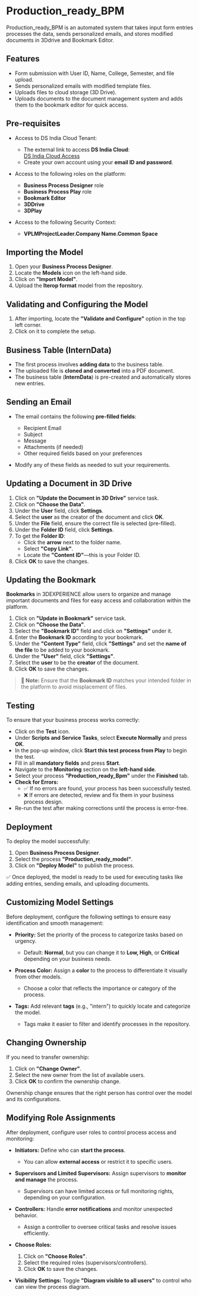 # Production_ready_BPM
Production_ready_BPM is an automated system that takes input form entries processes the data, sends personalized emails, and stores modified documents in 3Ddrive and Bookmark Editor.

## Features
- Form submission with User ID, Name, College, Semester, and file upload.
- Sends personalized emails with modified template files.
- Uploads files to cloud storage (3D Drive).
- Uploads documents to the document management system and adds them to the bookmark editor for quick access.

## Pre-requisites

- Access to DS India Cloud Tenant:  
   - The external link to access **DS India Cloud**:  
      [DS India Cloud Access](https://r1132100693975-indw2-ifwe.3dexperience.3ds.com/#dashboard:3e685cbb-2d29-4182-8b59-a799fe7a4f98/tabId:A8o176KA09QJjqNChWTS/fullscreen:A8ZcDT0A09_a7sN84WEG)  
   - Create your own account using your **email ID and password**.  

- Access to the following roles on the platform:  
   - **Business Process Designer** role  
   - **Business Process Play** role  
   - **Bookmark Editor**  
   - **3DDrive**  
   - **3DPlay**  

- Access to the following Security Context:  
   - **VPLMProjectLeader.Company Name.Common Space**  


## Importing the Model

1. Open your **Business Process Designer**.  
2. Locate the **Models** icon on the left-hand side.  
3. Click on **"Import Model"**.  
4. Upload the **Iterop format** model from the repository.  

## Validating and Configuring the Model

1. After importing, locate the **"Validate and Configure"** option in the top left corner.  
2. Click on it to complete the setup.  

## Business Table (InternData)

- The first process involves **adding data** to the business table.  
- The uploaded file is **cloned and converted** into a PDF document.  
- The business table (**InternData**) is pre-created and automatically stores new entries.  

## Sending an Email

- The email contains the following **pre-filled fields**:  
   - Recipient Email  
   - Subject  
   - Message  
   - Attachments (if needed)  
   - Other required fields based on your preferences  

- Modify any of these fields as needed to suit your requirements.  

## Updating a Document in 3D Drive

1. Click on **"Update the Document in 3D Drive"** service task.  
2. Click on **"Choose the Data"**.  
3. Under the **User** field, click **Settings**.  
4. Select the **user** as the creator of the document and click **OK**.  
5. Under the **File** field, ensure the correct file is selected (pre-filled).  
6. Under the **Folder ID** field, click **Settings**.  
7. To get the **Folder ID**:  
   - Click the **arrow** next to the folder name.  
   - Select **"Copy Link"**.  
   - Locate the **"Content ID"**—this is your Folder ID.  
8. Click **OK** to save the changes.

## Updating the Bookmark 

**Bookmarks** in 3DEXPERIENCE allow users to organize and manage important documents and files for easy access and collaboration within the platform.  

1. Click on **\"Update in Bookmark\"** service task.  
2. Click on **\"Choose the Data\"**.  
3. Select the **\"Bookmark ID\"** field and click on **\"Settings\"** under it.  
4. Enter the **Bookmark ID** according to your bookmark.  
5. Under the **\"Content Type\"** field, click **\"Settings\"** and set the **name of the file** to be added to your bookmark.  
6. Under the **\"User\"** field, click **\"Settings\"**.  
7. Select the **user** to be the **creator** of the document.  
8. Click **OK** to save the changes.  

> **🔹 Note:** Ensure that the **Bookmark ID** matches your intended folder in the platform to avoid misplacement of files.


## Testing

To ensure that your business process works correctly:

- Click on the **Test** icon.  
- Under **Scripts and Service Tasks**, select **Execute Normally** and press **OK**.  
- In the pop-up window, click **Start this test process from Play** to begin the test.  
- Fill in all **mandatory fields** and press **Start**.  
- Navigate to the **Monitoring** section on the **left-hand side**.  
- Select your process **"Production_ready_Bpm"** under the **Finished** tab.  
- **Check for Errors:**  
   - ✅ If no errors are found, your process has been successfully tested.  
   - ❌ If errors are detected, review and fix them in your business process design.  
- Re-run the test after making corrections until the process is error-free.

  
## Deployment

To deploy the model successfully:

1. Open **Business Process Designer**.  
2. Select the process **"Production_ready_model"**.  
3. Click on **"Deploy Model"** to publish the process.  

✅ Once deployed, the model is ready to be used for executing tasks like adding entries, sending emails, and uploading documents.  

## Customizing Model Settings

Before deployment, configure the following settings to ensure easy identification and smooth management:

- **Priority:** Set the priority of the process to categorize tasks based on urgency.  
   - Default: **Normal**, but you can change it to **Low, High**, or **Critical** depending on your business needs.  

- **Process Color:** Assign a **color** to the process to differentiate it visually from other models.  
   - Choose a color that reflects the importance or category of the process.  

- **Tags:** Add relevant **tags** (e.g., "intern") to quickly locate and categorize the model.  
   - Tags make it easier to filter and identify processes in the repository.  

## Changing Ownership

If you need to transfer ownership:

1. Click on **"Change Owner"**.  
2. Select the new owner from the list of available users.  
3. Click **OK** to confirm the ownership change.  

Ownership change ensures that the right person has control over the model and its configurations.  

## Modifying Role Assignments

After deployment, configure user roles to control process access and monitoring:

- **Initiators:** Define who can **start the process**.  
   - You can allow **external access** or restrict it to specific users.  

- **Supervisors and Limited Supervisors:** Assign supervisors to **monitor and manage** the process.  
   - Supervisors can have limited access or full monitoring rights, depending on your configuration.  

- **Controllers:** Handle **error notifications** and monitor unexpected behavior.  
   - Assign a controller to oversee critical tasks and resolve issues efficiently.  

- **Choose Roles:**  
   1. Click on **"Choose Roles"**.  
   2. Select the required roles (supervisors/controllers).  
   3. Click **OK** to save the changes.  

- **Visibility Settings:** Toggle **"Diagram visible to all users"** to control who can view the process diagram.  



